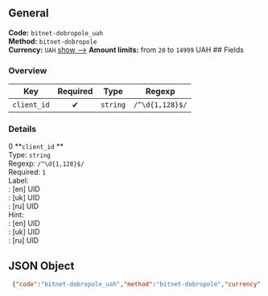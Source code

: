 ## General 
**Code:** `bitnet-dobropole_uah`  
**Method:** `bitnet-dobropole`  
**Currency:** `UAH` [show -->]() 
**Amount limits:** from `20`  to `14999`  UAH ## Fields 
### Overview 
|Key|Required|Type|Regexp| 
|:---:|:---:|:---:|:---:| 
|`client_id` |✔ |`string` |`/^\d{1,128}$/` | 
 
### Details 
0 **`client_id` **  
Type: `string`  
Regexp: `/^\d{1,128}$/`  
Required: `1`  
Label:  
: [en] UID  
: [uk] UID  
: [ru] UID  
Hint:  
: [en] UID  
: [uk] UID  
: [ru] UID  
## JSON Object 
```json
 {"code":"bitnet-dobropole_uah","method":"bitnet-dobropole","currency":"UAH","fields":[{"key":"client_id","type":"string","label":{"en":"UID","uk":"UID","ru":"UID"},"regexp":"\/^\\d{1,128}$\/","required":true,"position":1,"hint":{"en":"UID","uk":"UID","ru":"UID"},"example":"005637"}],"amount_min":20,"amount_max":14999}```  
